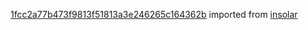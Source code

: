 [1fcc2a77b473f9813f51813a3e246265c164362b](https://github.com/insolar/insolar/commit/1fcc2a77b473f9813f51813a3e246265c164362b) imported from [insolar](https://github.com/insolar/insolar)
